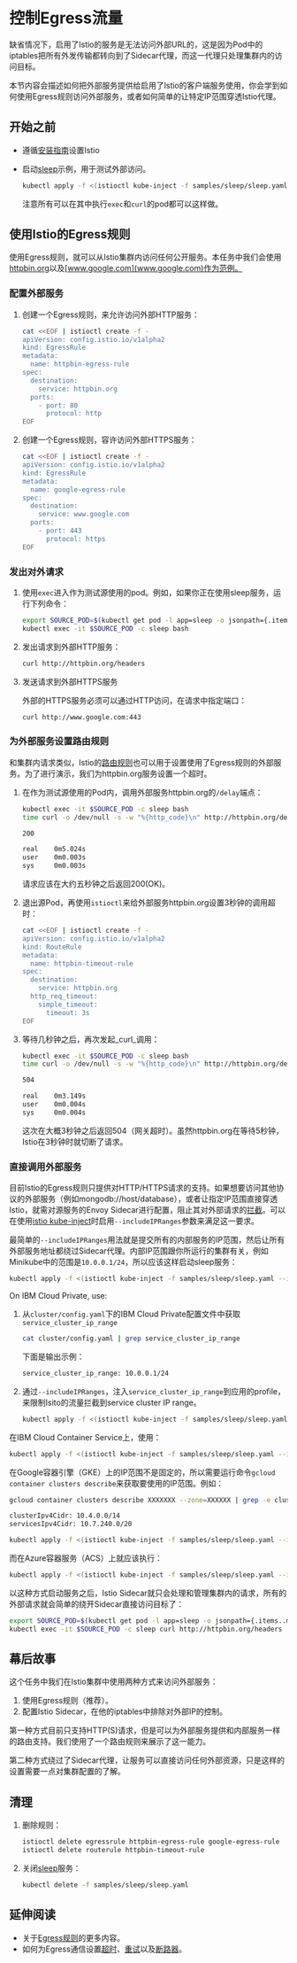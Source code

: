 # 控制Egress流量

缺省情况下，启用了Istio的服务是无法访问外部URL的，这是因为Pod中的iptables把所有外发传输都转向到了Sidecar代理，而这一代理只处理集群内的访问目标。

本节内容会描述如何把外部服务提供给启用了Istio的客户端服务使用，你会学到如何使用Egress规则访问外部服务，或者如何简单的让特定IP范围穿透Istio代理。

## 开始之前

- 遵循[安装指南](../../setup)设置Istio
- 启动[sleep](https://github.com/istio/istio/tree/master/samples/sleep)示例，用于测试外部访问。

    ```bash
    kubectl apply -f <(istioctl kube-inject -f samples/sleep/sleep.yaml)
    ```

	注意所有可以在其中执行`exec`和`curl`的pod都可以这样做。

## 使用Istio的Egress规则

使用Egress规则，就可以从Istio集群内访问任何公开服务。本任务中我们会使用[httpbin.org](http://httpbin.org/)以及[www.google.com](www.google.com)作为范例。

### 配置外部服务

1. 创建一个Egress规则，来允许访问外部HTTP服务：

    ```bash
    cat <<EOF | istioctl create -f -
    apiVersion: config.istio.io/v1alpha2
    kind: EgressRule
    metadata:
      name: httpbin-egress-rule
    spec:
      destination:
        service: httpbin.org
      ports:
        - port: 80
          protocol: http
    EOF
    ```

1. 创建一个Egress规则，容许访问外部HTTPS服务：

    ```bash
    cat <<EOF | istioctl create -f -
    apiVersion: config.istio.io/v1alpha2
    kind: EgressRule
    metadata:
      name: google-egress-rule
    spec:
      destination:
        service: www.google.com
      ports:
        - port: 443
          protocol: https
    EOF
    ```

### 发出对外请求

1. 使用`exec`进入作为测试源使用的pod。例如，如果你正在使用sleep服务，运行下列命令：

    ```bash
    export SOURCE_POD=$(kubectl get pod -l app=sleep -o jsonpath={.items..metadata.name})
	kubectl exec -it $SOURCE_POD -c sleep bash
    ```

2. 发出请求到外部HTTP服务：

    ```bash
    curl http://httpbin.org/headers
    ```

3. 发送请求到外部HTTPS服务

	外部的HTTPS服务必须可以通过HTTP访问，在请求中指定端口：

    ```bash
    curl http://www.google.com:443
    ```

### 为外部服务设置路由规则

和集群内请求类似，Istio的[路由规则](../../concepts/traffic-management/rules-configuration.md)也可以用于设置使用了Egress规则的外部服务。为了进行演示，我们为httpbin.org服务设置一个超时。

1. 在作为测试源使用的Pod内，调用外部服务httpbin.org的`/delay`端点：

    ```bash
    kubectl exec -it $SOURCE_POD -c sleep bash
    time curl -o /dev/null -s -w "%{http_code}\n" http://httpbin.org/delay/5
    ```

    ```bash
    200

    real    0m5.024s
    user    0m0.003s
    sys     0m0.003s
    ```

	请求应该在大约五秒钟之后返回200(OK)。

2. 退出源Pod，再使用`istioctl`来给外部服务httpbin.org设置3秒钟的调用超时：

    ```bash
    cat <<EOF | istioctl create -f -
    apiVersion: config.istio.io/v1alpha2
    kind: RouteRule
    metadata:
      name: httpbin-timeout-rule
    spec:
      destination:
        service: httpbin.org
      http_req_timeout:
        simple_timeout:
          timeout: 3s
    EOF
    ```

3. 等待几秒钟之后，再次发起_curl_调用：

    ```bash
    kubectl exec -it $SOURCE_POD -c sleep bash
    time curl -o /dev/null -s -w "%{http_code}\n" http://httpbin.org/delay/5
    ```

    ```bash
    504

    real    0m3.149s
    user    0m0.004s
    sys     0m0.004s
    ```

	这次在大概3秒钟之后返回504（网关超时）。虽然httpbin.org在等待5秒钟，Istio在3秒钟时就切断了请求。

### 直接调用外部服务

目前Istio的Egress规则只提供对HTTP/HTTPS请求的支持。如果想要访问其他协议的外部服务（例如mongodb://host/database），或者让指定IP范围直接穿透Istio，就需对源服务的Envoy Sidecar进行配置，阻止其对外部请求的[拦截](../../concepts/traffic-management/request-routing.md#communication-between-services)。可以在使用[istio kube-inject](../../reference/commands/istioctl.md#istioctl-kube-inject)时启用`--includeIPRanges`参数来满足这一要求。

最简单的`--includeIPRanges`用法就是提交所有的内部服务的IP范围，然后让所有外部服务地址都绕过Sidecar代理。内部IP范围跟你所运行的集群有关，例如Minikube中的范围是`10.0.0.1/24`，所以应该这样启动sleep服务：

```bash
kubectl apply -f <(istioctl kube-inject -f samples/sleep/sleep.yaml --includeIPRanges=10.0.0.1/24)
```

On IBM Cloud Private, use:

1. 从`cluster/config.yaml`下的IBM Cloud Private配置文件中获取`service_cluster_ip_range`

    ```bash
    cat cluster/config.yaml | grep service_cluster_ip_range
    ```

	下面是输出示例：

    ```bash
    service_cluster_ip_range: 10.0.0.1/24
    ```

2. 通过`--includeIPRanges`，注入`service_cluster_ip_range`到应用的profile，来限制Isito的流量拦截到service cluster IP range。

    ```bash
    kubectl apply -f <(istioctl kube-inject -f samples/sleep/sleep.yaml --includeIPRanges=10.0.0.1/24)
    ```

在IBM Cloud Container Service上，使用：

```bash
kubectl apply -f <(istioctl kube-inject -f samples/sleep/sleep.yaml --includeIPRanges=172.30.0.0/16,172.20.0.0/16,10.10.10.0/24)
```

在Google容器引擎（GKE）上的IP范围不是固定的，所以需要运行命令`gcloud container clusters describe`来获取要使用的IP范围。例如：

```bash
gcloud container clusters describe XXXXXXX --zone=XXXXXX | grep -e clusterIpv4Cidr -e servicesIpv4Cidr
```
```bash
clusterIpv4Cidr: 10.4.0.0/14
servicesIpv4Cidr: 10.7.240.0/20
```
```bash
kubectl apply -f <(istioctl kube-inject -f samples/sleep/sleep.yaml --includeIPRanges=10.4.0.0/14,10.7.240.0/20)
```

而在Azure容器服务（ACS）上就应该执行：

```bash
kubectl apply -f <(istioctl kube-inject -f samples/sleep/sleep.yaml --includeIPRanges=10.244.0.0/16,10.240.0.0/16)
```

以这种方式启动服务之后，Istio Sidecar就只会处理和管理集群内的请求，所有的外部请求就会简单的绕开Sidecar直接访问目标了：

```bash
export SOURCE_POD=$(kubectl get pod -l app=sleep -o jsonpath={.items..metadata.name})
kubectl exec -it $SOURCE_POD -c sleep curl http://httpbin.org/headers
```

## 幕后故事

这个任务中我们在Istio集群中使用两种方式来访问外部服务：

1. 使用Egress规则（推荐）。
2. 配置Istio Sidecar，在他的iptables中排除对外部IP的控制。

第一种方式目前只支持HTTP(S)请求，但是可以为外部服务提供和内部服务一样的路由支持。我们使用了一个路由规则来展示了这一能力。

第二种方式绕过了Sidecar代理，让服务可以直接访问任何外部资源，只是这样的设置需要一点对集群配置的了解。

## 清理

1. 删除规则：

    ```bash
    istioctl delete egressrule httpbin-egress-rule google-egress-rule
    istioctl delete routerule httpbin-timeout-rule
    ```

2. 关闭[sleep](https://github.com/istio/istio/tree/master/samples/sleep)服务：

    ```bash
    kubectl delete -f samples/sleep/sleep.yaml
    ```

## 延伸阅读

- 关于[Egress规则](../../concepts/traffic-management/rules-configuration.md#egress-rules)的更多内容。
- 如何为Egress通信设置[超时](../../reference/config/traffic-rules/routing-rules.md#httptimeout)、[重试](../../reference/config/traffic-rules/routing-rules.md#httpretry)以及[断路器](../../reference/config/traffic-rules/destination-policies.md#circuitbreaker)。
